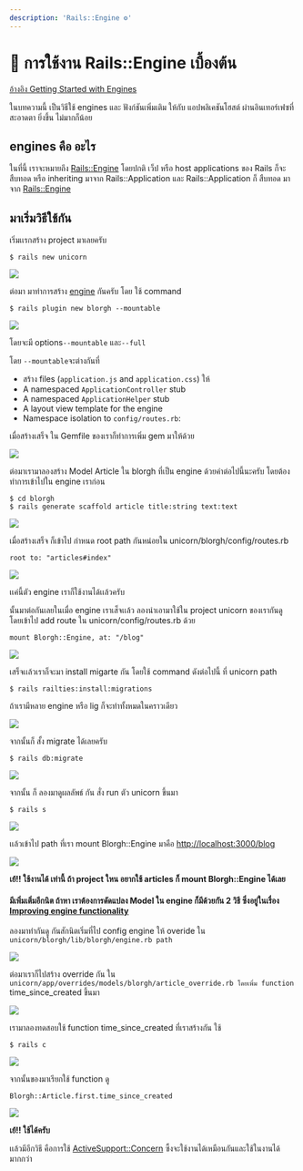 ```yaml
---
description: 'Rails::Engine ⚙️'
---
```


# 🐤 การใช้งาน Rails::Engine เบื้องต้น

[อ้างอิง Getting Started with Engines](https://guides.rubyonrails.org/engines.html)

ในบทความนี้ เป็นวิธีใช้ engines และ ฟังก์ชันเพิ่มเติม ให้กับ แอปพลิเคชันโฮสต์ ผ่านอินเทอร์เฟซที่สะอาดตา ยิ่งขึ้น ไม่มากก็น้อย

## engines คือ อะไร <a id="d9d6"></a>

ในที่นี้ เราจะหมายถึง [Rails::Engine](https://edgeapi.rubyonrails.org/classes/Rails/Engine.html) โดยปกติ เว็ป หรือ host applications ของ Rails ก็จะ สืบทอด หรือ inheriting มาจาก Rails::Application และ Rails::Application ก็ สืบทอด มาจาก [Rails::Engine](https://edgeapi.rubyonrails.org/classes/Rails/Engine.html)

## มาเริ่มวิธีใช้กัน <a id="2526"></a>

เริ่มเเรกสร้าง project มาเลยครับ

```text
$ rails new unicorn
```

![](https://miro.medium.com/max/2266/1*Dtf0Xs3oJy1FqrPfNlXlEg.png)

ต่อมา มาทำการสร้าง [engine](https://guides.rubyonrails.org/engines.html#generating-an-engine) กันครับ โดย ใช้ command

```text
$ rails plugin new blorgh --mountable
```

![](https://miro.medium.com/max/2684/1*iL04Oj_5LD1Otwngt_4EUg.png)

โดยจะมี options`--mountable` และ`--full`

โดย `--mountable`จะต่างกันที่

* สร้าง files \(`application.js` and `application.css`\) ให้
* A namespaced `ApplicationController` stub
* A namespaced `ApplicationHelper` stub
* A layout view template for the engine
* Namespace isolation to `config/routes.rb`:

เมื่อสร้างเสร็จ ใน Gemfile ของเราก็ทำการเพิ่ม gem มาให้ด้วย

![](https://miro.medium.com/max/1788/1*068OJkT4uJiszEBQVfOR9g.png)

ต่อมาเรามาลองสร้าง Model Article ใน blorgh ที่เป็น engine ด้วยคำต่อไปนี้นะครับ โดยต้องทำการเข้าไปใน engine เราก่อน

```text
$ cd blorgh
$ rails generate scaffold article title:string text:text
```

![](https://miro.medium.com/max/1134/1*vGOI59-PYpLHnpKWtSPrcQ.png)

เมื่อสร้างเสร็จ ก็เข้าไป กำหนด root path กันหน่อยใน unicorn/blorgh/config/routes.rb

```text
root to: "articles#index"
```

![](https://miro.medium.com/max/1828/1*QS4T_OGEiPnvv2Se1gQAMg.png)

เเค่นี้ตัว engine เราก็ใช้งานได้เเล้วครับ

นั้นมาต่อกันเลยในเมื่อ engine เราเส็จเเล้ว ลองนำเอามาใช้ใน project unicorn ของเรากันดู โดยเข้าไป add route ใน unicorn/config/routes.rb ด้วย

```text
mount Blorgh::Engine, at: "/blog"
```

![](https://miro.medium.com/max/1828/1*R_mknqihLv933WHDz8P42g.png)

เสร็จเเล้วเราก็จะมา install migarte กัน โดยใช้ command ดังต่อไปนี้ ที่ unicorn path

```text
$ rails railties:install:migrations
```

ถ้าเรามีหลาย engine หรือ lig ก็จะทำทั้งหมดในคราวเดียว

![](https://miro.medium.com/max/1482/1*E_Vc3NymyekjdGOiygJ4-w.png)

จากนั้นก็ สั้ง migrate ได้เลยครับ

```text
$ rails db:migrate
```

![](https://miro.medium.com/max/1524/1*oPkgbE_9uIYyyGPseUTKrw.png)

จากนั้น ก็ ลองมาดูผลลัพธ์ กัน สั่ง run ตัว unicorn ขึ้นมา

```text
$ rails s
```

![](https://miro.medium.com/max/1100/1*18TfyZTwh7Cr2Aa_UQtn7g.png)

เเล้วเข้าไป path ที่เรา mount Blorgh::Engine มาคือ [http://localhost:3000/blog](http://localhost:3000/blog)

![](https://miro.medium.com/max/1100/1*NZBwsJwFN8VSfn9Gn5lHVQ.png)

**เย้!! ใช้งานได้ เท่านี้ ถ้า project ใหน อยากใช้ articles ก็ mount Blorgh::Engine ได้เลย**

#### มีเพิ่มเติ่มอีกนิต ถ้าหา เราต้องการดัดแปลง Model ใน engine ก็มีด้วยกัน 2 วิธี ซึ่งอยู่ในเรื่อง [Improving engine functionality](https://guides.rubyonrails.org/engines.html#improving-engine-functionality)

ลองมาทำกันดู กันสักนิตเริ่มที่ไป config engine ให้ overide ใน `unicorn/blorgh/lib/blorgh/engine.rb path`

![](https://miro.medium.com/max/2200/1*Gb0ZBz0U9gUnefExx6RVgg.png)

ต่อมาเราก็ไปสร้าง override กัน ใน `unicorn/app/overrides/models/blorgh/article_override.rb โดยเพิ่ม function` time\_since\_created ขึ้นมา

![](https://miro.medium.com/max/2200/1*B1E6XG5RyUN090W_lpKPOw.png)

เรามาลองทดสอบใช้ function time\_since\_created ที่เราสร้างกัน ใช้

```text
$ rails c
```

![](https://miro.medium.com/max/1008/1*aMuph49ejgxKT-KJml6h8A.png)

จากนั้นของมาเรียกใช้ function ดู

```text
Blorgh::Article.first.time_since_created
```

![](https://miro.medium.com/max/2046/1*cbf_SHHM9ObYlUWoxGwNwg.png)

**เย้!! ใช้ได้ครับ**

เเล้วมีอีกวิธี คือการใช้ [ActiveSupport::Concern](https://guides.rubyonrails.org/engines.html#reopening-existing-classes-using-activesupport-concern) ซึ้งจะใช้งานได้เหมือนกันและใช้ในงานได้มากกว่า

